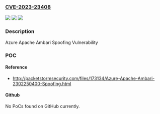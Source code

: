 ### [CVE-2023-23408](https://cve.mitre.org/cgi-bin/cvename.cgi?name=CVE-2023-23408)
![](https://img.shields.io/static/v1?label=Product&message=Azure%20HDInsight&color=blue)
![](https://img.shields.io/static/v1?label=Version&message=1.0%3C%202302250400%20&color=brighgreen)
![](https://img.shields.io/static/v1?label=Vulnerability&message=Spoofing&color=brighgreen)

### Description

Azure Apache Ambari Spoofing Vulnerability

### POC

#### Reference
- http://packetstormsecurity.com/files/173134/Azure-Apache-Ambari-2302250400-Spoofing.html

#### Github
No PoCs found on GitHub currently.

